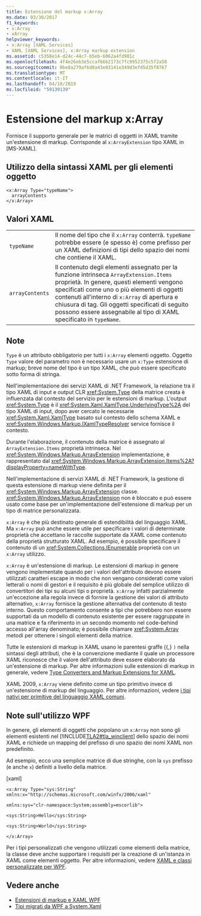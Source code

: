 ```yaml
---
title: Estensione del markup x:Array
ms.date: 03/30/2017
f1_keywords:
- x:Array
- xArray
helpviewer_keywords:
- x:Array [XAML Services]
- XAML [XAML Services], x:Array markup extension
ms.assetid: c5358e14-d24c-44c7-b5eb-6062a4fd981c
ms.openlocfilehash: 4f4e26eb3e5ccaf66b2173c7fc9952375c5f2a58
ms.sourcegitcommit: 0be8a279af6d8a43e03141e349d3efd5d35f8767
ms.translationtype: MT
ms.contentlocale: it-IT
ms.lasthandoff: 04/18/2019
ms.locfileid: "59139139"
---
```

# <a name="xarray-markup-extension"></a>Estensione del markup x:Array
Fornisce il supporto generale per le matrici di oggetti in XAML tramite un'estensione di markup. Corrisponde al `x:ArrayExtension` tipo XAML in [MS-XAML].  
  
## <a name="xaml-object-element-usage"></a>Utilizzo della sintassi XAML per gli elementi oggetto  
  
```  
<x:Array Type="typeName">  
  arrayContents  
</x:Array>  
```  
  
## <a name="xaml-values"></a>Valori XAML  
  
|||  
|-|-|  
|`typeName`|Il nome del tipo che il `x:Array` conterrà. `typeName` potrebbe essere (e spesso è) come prefisso per un XAML definizioni di tipi dello spazio dei nomi che contiene il XAML.|  
|`arrayContents`|Il contenuto degli elementi assegnato per la funzione intrinseca `ArrayExtension.Items` proprietà. In genere, questi elementi vengono specificati come uno o più elementi di oggetti contenuti all'interno di `x:Array` di apertura e chiusura di tag. Gli oggetti specificati di seguito possono essere assegnabile al tipo di XAML specificato in `typeName`.|  
  
## <a name="remarks"></a>Note  
 `Type` è un attributo obbligatorio per tutti i `x:Array` elementi oggetto. Oggetto `Type` valore del parametro non è necessario usare un `x:Type` estensione di markup; breve nome del tipo è un tipo XAML, che può essere specificato sotto forma di stringa.  
  
 Nell'implementazione dei servizi XAML di .NET Framework, la relazione tra il tipo XAML di input e output CLR <xref:System.Type> della matrice creata è influenzata dal contesto del servizio per le estensioni di markup. L'output <xref:System.Type> è il <xref:System.Xaml.XamlType.UnderlyingType%2A> del tipo XAML di input, dopo aver cercato le necessarie <xref:System.Xaml.XamlType> basato sul contesto dello schema XAML e <xref:System.Windows.Markup.IXamlTypeResolver> service fornisce il contesto.  
  
 Durante l'elaborazione, il contenuto della matrice è assegnato al `ArrayExtension.Items` proprietà intrinseca. Nel <xref:System.Windows.Markup.ArrayExtension> implementazione, è rappresentato dal <xref:System.Windows.Markup.ArrayExtension.Items%2A?displayProperty=nameWithType>.  
  
 Nell'implementazione di servizi XAML di .NET Framework, la gestione di questa estensione di markup viene definita per il <xref:System.Windows.Markup.ArrayExtension> classe. <xref:System.Windows.Markup.ArrayExtension> non è bloccato e può essere usato come base per un'implementazione dell'estensione di markup per un tipo di matrice personalizzata.  
  
 `x:Array` è che più destinato generale di estendibilità del linguaggio XAML. Ma `x:Array` può anche essere utile per specificare i valori di determinate proprietà che accettano le raccolte supportate da XAML come contenuto della proprietà strutturato XAML. Ad esempio, è possibile specificare il contenuto di un <xref:System.Collections.IEnumerable> proprietà con un `x:Array` utilizzo.  
  
 `x:Array` è un'estensione di markup. Le estensioni di markup in genere vengono implementate quando per i valori dell'attributo devono essere utilizzati caratteri escape in modo che non vengano considerati come valori letterali o nomi di gestori e il requisito è più globale del semplice utilizzo di convertitori dei tipi su alcuni tipi o proprietà. `x:Array` infatti parzialmente un'eccezione alla regola invece di fornire la gestione dei valori di attributo alternativo, `x:Array` fornisce la gestione alternativa del contenuto di testo interno. Questo comportamento consente a tipi che potrebbero non essere supportati da un modello di contenuto esistente per essere raggruppate in una matrice e fa riferimento in un secondo momento nel code-behind accesso all'array denominato; è possibile chiamare <xref:System.Array> metodi per ottenere i singoli elementi della matrice.  
  
 Tutte le estensioni di markup in XAML usano le parentesi graffe ({,} `)` nella sintassi degli attributi, che è la convenzione mediante il quale un processore XAML riconosce che il valore dell'attributo deve essere elaborato da un'estensione di markup. Per altre informazioni sulle estensioni di markup in generale, vedere [Type Converters and Markup Extensions for XAML](type-converters-and-markup-extensions-for-xaml.md).  
  
 XAML 2009, `x:Array` viene definito come un tipo primitivo invece di un'estensione di markup del linguaggio. Per altre informazioni, vedere [i tipi nativi per primitive del linguaggio XAML comuni](built-in-types-for-common-xaml-language-primitives.md).  
  
## <a name="wpf-usage-notes"></a>Note sull'utilizzo WPF  
 In genere, gli elementi di oggetti che popolano un `x:Array` non sono gli elementi esistenti nel [!INCLUDE[TLA2#tla_winclient](../../../includes/tla2sharptla-winclient-md.md)] dello spazio dei nomi XAML e richiede un mapping del prefisso di uno spazio dei nomi XAML non predefinito.  
  
 Ad esempio, ecco una semplice matrice di due stringhe, con la `sys` prefisso (e anche `x`) definiti a livello della matrice.  
  
 [xaml]  
  
 `<x:Array Type="sys:String" xmlns:x="http://schemas.microsoft.com/winfx/2006/xaml"`  
  
 `xmlns:sys="clr-namespace:System;assembly=mscorlib">`  
  
 `<sys:String>Hello</sys:String>`  
  
 `<sys:String>World</sys:String>`  
  
 `</x:Array>`  
  
 Per i tipi personalizzati che vengono utilizzati come elementi della matrice, la classe deve anche supportare i requisiti per la creazione di un'istanza in XAML come elementi oggetto. Per altre informazioni, vedere [XAML e classi personalizzate per WPF](../wpf/advanced/xaml-and-custom-classes-for-wpf.md).  
  
## <a name="see-also"></a>Vedere anche

- [Estensioni di markup e XAML WPF](../wpf/advanced/markup-extensions-and-wpf-xaml.md)
- [Tipi migrati da WPF a System.Xaml](types-migrated-from-wpf-to-system-xaml.md)
